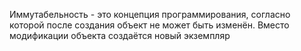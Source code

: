 Иммутабельность - это концепция программирования, согласно которой после создания объект не может быть изменён. Вместо модификации объекта создаётся новый экземпляр